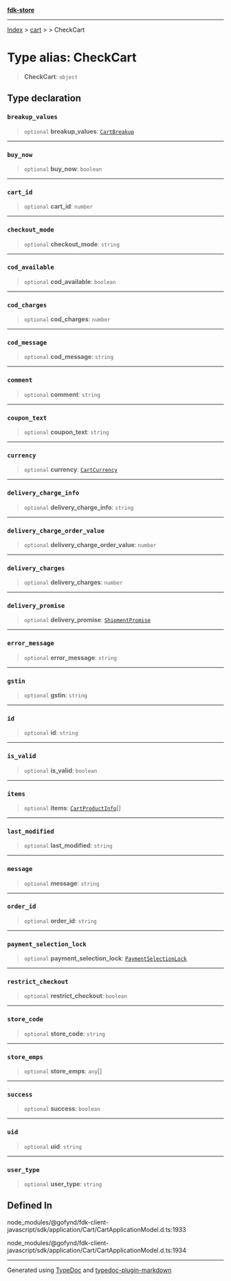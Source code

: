 [**fdk-store**](../../../README.md)
***

[Index](../../../API.md) > [cart](../../README.md) > [<internal>](../README.md) > CheckCart

# Type alias: CheckCart

> **CheckCart**: `object`

## Type declaration

### `breakup_values`

> `optional` **breakup\_values**: [`CartBreakup`](type-alias.CartBreakup.md)

***

### `buy_now`

> `optional` **buy\_now**: `boolean`

***

### `cart_id`

> `optional` **cart\_id**: `number`

***

### `checkout_mode`

> `optional` **checkout\_mode**: `string`

***

### `cod_available`

> `optional` **cod\_available**: `boolean`

***

### `cod_charges`

> `optional` **cod\_charges**: `number`

***

### `cod_message`

> `optional` **cod\_message**: `string`

***

### `comment`

> `optional` **comment**: `string`

***

### `coupon_text`

> `optional` **coupon\_text**: `string`

***

### `currency`

> `optional` **currency**: [`CartCurrency`](type-alias.CartCurrency.md)

***

### `delivery_charge_info`

> `optional` **delivery\_charge\_info**: `string`

***

### `delivery_charge_order_value`

> `optional` **delivery\_charge\_order\_value**: `number`

***

### `delivery_charges`

> `optional` **delivery\_charges**: `number`

***

### `delivery_promise`

> `optional` **delivery\_promise**: [`ShipmentPromise`](type-alias.ShipmentPromise.md)

***

### `error_message`

> `optional` **error\_message**: `string`

***

### `gstin`

> `optional` **gstin**: `string`

***

### `id`

> `optional` **id**: `string`

***

### `is_valid`

> `optional` **is\_valid**: `boolean`

***

### `items`

> `optional` **items**: [`CartProductInfo`](type-alias.CartProductInfo.md)[]

***

### `last_modified`

> `optional` **last\_modified**: `string`

***

### `message`

> `optional` **message**: `string`

***

### `order_id`

> `optional` **order\_id**: `string`

***

### `payment_selection_lock`

> `optional` **payment\_selection\_lock**: [`PaymentSelectionLock`](type-alias.PaymentSelectionLock.md)

***

### `restrict_checkout`

> `optional` **restrict\_checkout**: `boolean`

***

### `store_code`

> `optional` **store\_code**: `string`

***

### `store_emps`

> `optional` **store\_emps**: `any`[]

***

### `success`

> `optional` **success**: `boolean`

***

### `uid`

> `optional` **uid**: `string`

***

### `user_type`

> `optional` **user\_type**: `string`

## Defined In

node\_modules/@gofynd/fdk-client-javascript/sdk/application/Cart/CartApplicationModel.d.ts:1933

node\_modules/@gofynd/fdk-client-javascript/sdk/application/Cart/CartApplicationModel.d.ts:1934

***
Generated using [TypeDoc](https://typedoc.org/) and [typedoc-plugin-markdown](https://www.npmjs.com/package/typedoc-plugin-markdown)
